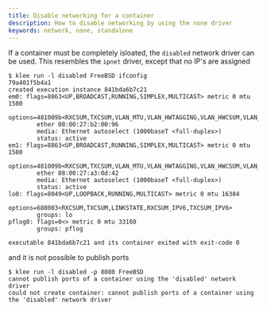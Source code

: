 ```yaml
---
title: Disable networking for a container
description: How to disable networking by using the none driver
keywords: network, none, standalone
---
```


If a container must be completely isloated, the `disabled` network driver
can be used. This resembles the `ipnet` driver, except that no IP's are assigned

```console
$ klee run -l disabled FreeBSD ifconfig
79a401f5b4a1
created execution instance 841bda6b7c21
em0: flags=8863<UP,BROADCAST,RUNNING,SIMPLEX,MULTICAST> metric 0 mtu 1500
        options=481009b<RXCSUM,TXCSUM,VLAN_MTU,VLAN_HWTAGGING,VLAN_HWCSUM,VLAN_HWFILTER,NOMAP>
        ether 08:00:27:b2:00:96
        media: Ethernet autoselect (1000baseT <full-duplex>)
        status: active
em1: flags=8863<UP,BROADCAST,RUNNING,SIMPLEX,MULTICAST> metric 0 mtu 1500
        options=481009b<RXCSUM,TXCSUM,VLAN_MTU,VLAN_HWTAGGING,VLAN_HWCSUM,VLAN_HWFILTER,NOMAP>
        ether 08:00:27:a3:0d:42
        media: Ethernet autoselect (1000baseT <full-duplex>)
        status: active
lo0: flags=8049<UP,LOOPBACK,RUNNING,MULTICAST> metric 0 mtu 16384
        options=680003<RXCSUM,TXCSUM,LINKSTATE,RXCSUM_IPV6,TXCSUM_IPV6>
        groups: lo
pflog0: flags=0<> metric 0 mtu 33160
        groups: pflog

executable 841bda6b7c21 and its container exited with exit-code 0
```

and it is not possible to publish ports

```console
$ klee run -l disabled -p 8080 FreeBSD
cannot publish ports of a container using the 'disabled' network driver
could not create container: cannot publish ports of a container using the 'disabled' network driver
```
